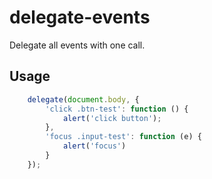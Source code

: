 # delegate-events
Delegate all events with one call.
## Usage

```js
    delegate(document.body, {
        'click .btn-test': function () {
            alert('click button');
        },
        'focus .input-test': function (e) {
            alert('focus')
        }
    });
```